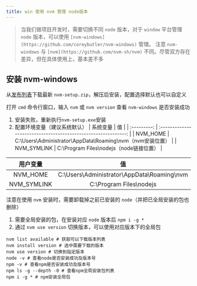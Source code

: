 ```yaml
---
title: win 使用 nvm 管理 node版本
---
```


>当我们做项目开发时，需要切换不同 `node` 版本，对于 `window` 平台管理 `node` 版本，可以使用 `[nvm-windows](https://github.com/coreybutler/nvm-windows)` 管理。
> 注意 `nvm-windows` 与 `[nvm](https://github.com/nvm-sh/nvm)` 不同。尽管双方存在差异，但在具体使用上，基本差不多

## 安装 nvm-windows

从[发布列表](https://github.com/coreybutler/nvm-windows/releases)下载最新 `nvm-setup.zip`，解压后安装，配置选择默认也可以自定义

打开 `cmd` 命令行窗口，输入 `nvm` 或 `nvm version` 查看 `nvm-windows` 是否安装成功

1. 安装失败，重新执行`nvm-setup.exe`安装
2. 配置环境变量（建议系统默认）
|  系统变量   |                               值                               |
| :---------: | :------------------------------------------------------------: |
|  NVM_HOME   | C:\\Users\\Administrator\\AppData\\Roaming\\nvm（nvm安装位置） |
| NVM_SYMLINK |           C:\\Program Files\\nodejs（node链接位置）            |

|  用户变量   |                       值                        |
| :---------: | :---------------------------------------------: |
|  NVM_HOME   | C:\\Users\\Administrator\\AppData\\Roaming\\nvm |
| NVM_SYMLINK |            C:\\Program Files\\nodejs            |

注意在使用 `nvm` 安装时，需要卸载掉之前已安装的 `node`（并把已全局安装的包也删除）

1. 需要全局安装的包，在安装对应 `node` 版本后 `npm i -g *`
2. 通过 `nvm use version` 切换版本，可以使用对应版本下的全局包

```shell
nvm list available # 获取可以下载版本列表
nvm install version # 选中需要下载的版本
nvm use version # 切换到指定版本
node -v # 查看node是否安装成功及版本号
npm -v # 查看npm是否安装成功及版本号
npm ls -g --depth -0 # 查看npm全局安装包列表
npm i -g * # npm安装全局包
```
